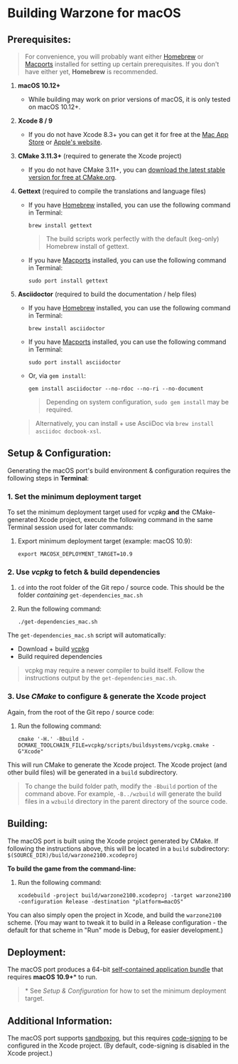 # Building Warzone for macOS

## Prerequisites:

> For convenience, you will probably want either [Homebrew](https://brew.sh) or [Macports](https://www.macports.org/install.php) installed for setting up certain prerequisites. If you don't have either yet, **Homebrew** is recommended.

1. **macOS 10.12+**
    - While building may work on prior versions of macOS, it is only tested on macOS 10.12+.

2. **Xcode 8 / 9**
    - If you do not have Xcode 8.3+ you can get it for free at the [Mac App Store](https://itunes.apple.com/us/app/xcode/id497799835?mt=12) or [Apple's website](http://developer.apple.com/technology/xcode.html).

3. **CMake 3.11.3+** (required to generate the Xcode project)
    - If you do not have CMake 3.11+, you can [download the latest stable version for free at CMake.org](https://cmake.org/download/#latest).

4. **Gettext** (required to compile the translations and language files)
    - If you have [Homebrew](https://brew.sh) installed, you can use the following command in Terminal:
        ```shell
        brew install gettext
        ```
        > The build scripts work perfectly with the default (keg-only) Homebrew install of gettext.
    - If you have [Macports](https://www.macports.org/install.php) installed, you can use the following command in Terminal:
        ```shell
        sudo port install gettext
        ```

5. **Asciidoctor** (required to build the documentation / help files)
    - If you have [Homebrew](https://brew.sh) installed, you can use the following command in Terminal:
        ```shell
        brew install asciidoctor
        ```
    - If you have [Macports](https://www.macports.org/install.php) installed, you can use the following command in Terminal:
        ```shell
        sudo port install asciidoctor
        ```
    - Or, via `gem install`:
        ```shell
        gem install asciidoctor --no-rdoc --no-ri --no-document
        ```
        > Depending on system configuration, `sudo gem install` may be required.

    > Alternatively, you can install + use AsciiDoc via `brew install asciidoc docbook-xsl`.


## Setup & Configuration:

Generating the macOS port's build environment & configuration requires the following steps in **Terminal**: 

### 1. Set the minimum deployment target

To set the minimum deployment target used for _vcpkg_ **and** the CMake-generated Xcode project,
execute the following command in the same Terminal session used for later commands:

1. Export minimum deployment target (example: macOS 10.9):
   ```shell
   export MACOSX_DEPLOYMENT_TARGET=10.9
   ```

### 2. Use _vcpkg_ to fetch & build dependencies

1. `cd` into the root folder of the Git repo / source code.
    This should be the folder *containing* `get-dependencies_mac.sh`

2. Run the following command:
   ```shell
   ./get-dependencies_mac.sh
   ```

The `get-dependencies_mac.sh` script will automatically:
   - Download + build [vcpkg](https://github.com/microsoft/vcpkg)
   - Build required dependencies
   
> vcpkg may require a newer compiler to build itself. Follow the instructions output by the `get-dependencies_mac.sh`.

### 3. Use _CMake_ to configure & generate the Xcode project

Again, from the root of the Git repo / source code:

1. Run the following command:
   ```shell
   cmake '-H.' -Bbuild -DCMAKE_TOOLCHAIN_FILE=vcpkg/scripts/buildsystems/vcpkg.cmake -G"Xcode"
   ```

This will run CMake to generate the Xcode project. The Xcode project (and other build files) will be generated in a `build` subdirectory.

> To change the build folder path, modify the `-Bbuild` portion of the command above. For example, `-B../wzbuild` will generate the build files in a `wzbuild` directory in the parent directory of the source code.


## Building:

The macOS port is built using the Xcode project generated by CMake. If following the instructions above, this will be located in a `build` subdirectory:
`$(SOURCE_DIR)/build/warzone2100.xcodeproj`

**To build the game from the command-line:**

1. Run the following command:
    ```shell
    xcodebuild -project build/warzone2100.xcodeproj -target warzone2100 -configuration Release -destination "platform=macOS"
    ```

You can also simply open the project in Xcode, and build the `warzone2100` scheme. (You may want to tweak it to build in a Release configuration - the default for that scheme in "Run" mode is Debug, for easier development.)


## Deployment:

The macOS port produces a 64-bit [self-contained application bundle](https://developer.apple.com/library/content/documentation/CoreFoundation/Conceptual/CFBundles/BundleTypes/BundleTypes.html#//apple_ref/doc/uid/10000123i-CH101-SW13) that requires **macOS 10.9+**\* to run.

> \* See _Setup & Configuration_ for how to set the minimum deployment target.


## Additional Information:

The macOS port supports [sandboxing](https://developer.apple.com/library/content/documentation/Security/Conceptual/AppSandboxDesignGuide/AboutAppSandbox/AboutAppSandbox.html), but this requires [code-signing](https://developer.apple.com/library/content/documentation/Security/Conceptual/CodeSigningGuide/Introduction/Introduction.html) to be configured in the Xcode project.
(By default, code-signing is disabled in the Xcode project.)
